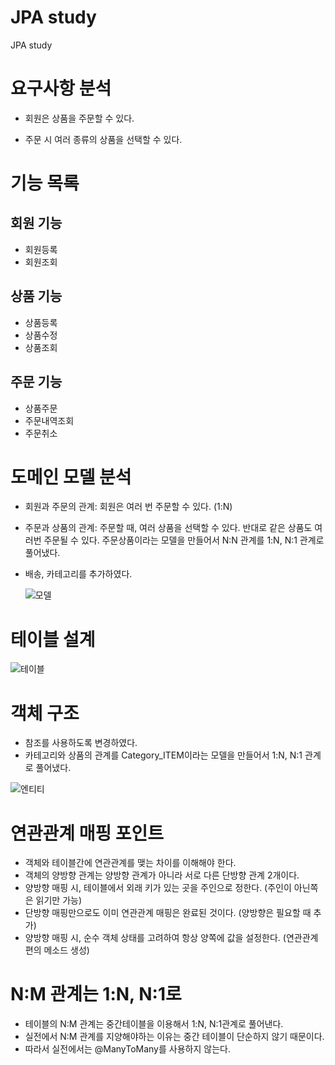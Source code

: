 # JPA study
JPA study


# 요구사항 분석
 - 회원은 상품을 주문할 수 있다.
 
 - 주문 시 여러 종류의 상품을 선택할 수 있다.
 
 
# 기능 목록
  ## 회원 기능
   - 회원등록
   - 회원조회
  ## 상품 기능
   - 상품등록
   - 상품수정
   - 상품조회
  ## 주문 기능
   - 상품주문
   - 주문내역조회
   - 주문취소
   
   
# 도메인 모델 분석
  - 회원과 주문의 관계: 회원은 여러 번 주문할 수 있다. (1:N)
  - 주문과 상품의 관계: 주문할 때, 여러 상품을 선택할 수 있다. 
  반대로 같은 상품도 여러번 주문될 수 있다. 
  주문상품이라는 모델을 만들어서 N:N 관계를 1:N, N:1 관계로 풀어냈다.
  - 배송, 카테고리를 추가하였다.
  
      ![모델](https://user-images.githubusercontent.com/68942616/89035402-d49e4d00-d375-11ea-85fa-712cd4f7afd0.png)
  
  
# 테이블 설계
   ![테이블](https://user-images.githubusercontent.com/68942616/89035398-d36d2000-d375-11ea-8820-f10fa7fdd989.PNG)
      
      
# 객체 구조
  - 참조를 사용하도록 변경하였다.
  - 카테고리와 상품의 관계를 Category_ITEM이라는 모델을 만들어서 1:N, N:1 관계로 풀어냈다.
  
   ![엔티티](https://user-images.githubusercontent.com/68942616/89035394-d1a35c80-d375-11ea-96fd-84b3b8ffb02f.PNG)


# 연관관계 매핑 포인트
  - 객체와 테이블간에 연관관계를 맺는 차이를 이해해야 한다.
  - 객체의 양방향 관계는 양방향 관계가 아니라 서로 다른 단방향 관계 2개이다.
  - 양방향 매핑 시, 테이블에서 외래 키가 있는 곳을 주인으로 정한다. (주인이 아닌쪽은 읽기만 가능)
  - 단방향 매핑만으로도 이미 연관관계 매핑은 완료된 것이다. (양방향은 필요할 때 추가)
  - 양방향 매핑 시, 순수 객체 상태를 고려하여 항상 양쪽에 값을 설정한다. (연관관계 편의 메소드 생성)
      
      
# N:M 관계는 1:N, N:1로
  - 테이블의 N:M 관계는 중간테이블을 이용해서 1:N, N:1관계로 풀어낸다.
  - 실전에서 N:M 관계를 지양해야하는 이유는 중간 테이블이 단순하지 않기 때문이다.
  - 따라서 실전에서는 @ManyToMany를 사용하지 않는다.
